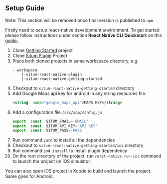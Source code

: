 ## Setup Guide
Note: This section will be removed once final version is published to `npm`.

Firstly need to setup react-native development environment. To get started please follow instructions under section **React Native CLI Quickstart** on this [guide.](https://reactnative.dev/docs/environment-setup) 

1. Clone [Getting Started](https://github.com/situmtech/situm-react-native-plugin) project
2. Clone [Situm Plugin](https://github.com/situmtech/situm-react-native-plugin) Project
3. Place both cloned projects in same workspace directory, e.g. 
    ```
    - workspace
        |-situm-react-native-plugin
        |-situm-react-native-getting-started
4. Checkout to `situm-react-native-getting-started` directory
5. Add Google Maps api key for android in any string resources file. 
	```xml
	<string  name="google_maps_api">MAPS KEY</string>
	```
7. Add a configuration file  `/src/app/config.js`
	```js
	export  const  SITUM_EMAIL='EMAIL'
	export  const  SITUM_API_KEY='API KEY'
	export  const  SITUM_PASS='PASS'
	```
8. Run command `yarn` to install all the dependencies 
9. Checkout to `situm-react-native-getting-started/ios` directory
10. Run command `pod install` to install plugin dependency 
11. On the root directory of the project, run `react-native run-ios` command to launch the project on iOS simulator. 

You can also open iOS project in Xcode to build and launch the project. Same goes for Android. 


